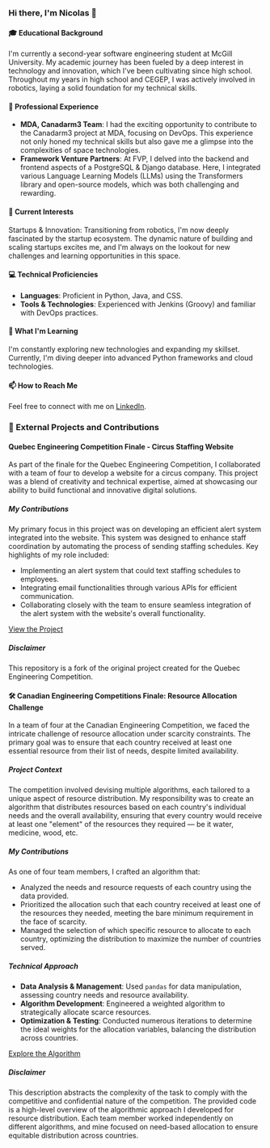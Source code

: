 ### Hi there, I'm Nicolas 👋

#### 🎓 Educational Background 
I'm currently a second-year software engineering student at McGill University. My academic journey has been fueled by a deep interest in technology and innovation, which I've been cultivating since high school. Throughout my years in high school and CEGEP, I was actively involved in robotics, laying a solid foundation for my technical skills.

#### 💼 Professional Experience 
- **MDA, Canadarm3 Team**: I had the exciting opportunity to contribute to the Canadarm3 project at MDA, focusing on DevOps. This experience not only honed my technical skills but also gave me a glimpse into the complexities of space technologies.
- **Framework Venture Partners**: At FVP, I delved into the backend and frontend aspects of a PostgreSQL & Django database. Here, I integrated various Language Learning Models (LLMs) using the Transformers library and open-source models, which was both challenging and rewarding.

#### 🚀 Current Interests 
Startups & Innovation: Transitioning from robotics, I'm now deeply fascinated by the startup ecosystem. The dynamic nature of building and scaling startups excites me, and I'm always on the lookout for new challenges and learning opportunities in this space.

#### 💻 Technical Proficiencies 
- **Languages**: Proficient in Python, Java, and CSS.
- **Tools & Technologies**: Experienced with Jenkins (Groovy) and familiar with DevOps practices.

#### 🌱 What I'm Learning 
I'm constantly exploring new technologies and expanding my skillset. Currently, I'm diving deeper into advanced Python frameworks and cloud technologies.

#### 📫 How to Reach Me 
Feel free to connect with me on [LinkedIn](https://www.linkedin.com/in/nic-dolgopolyy/).

### 🌟 External Projects and Contributions

#### Quebec Engineering Competition Finale - Circus Staffing Website
As part of the finale for the Quebec Engineering Competition, I collaborated with a team of four to develop a website for a circus company. This project was a blend of creativity and technical expertise, aimed at showcasing our ability to build functional and innovative digital solutions.

##### My Contributions
My primary focus in this project was on developing an efficient alert system integrated into the website. This system was designed to enhance staff coordination by automating the process of sending staffing schedules. Key highlights of my role included:
- Implementing an alert system that could text staffing schedules to employees.
- Integrating email functionalities through various APIs for efficient communication.
- Collaborating closely with the team to ensure seamless integration of the alert system with the website's overall functionality.

[View the Project](https://github.com/NicDole/QEC2023-McGill)

##### Disclaimer
This repository is a fork of the original project created for the Quebec Engineering Competition. 

#### 🛠️ Canadian Engineering Competitions Finale: Resource Allocation Challenge
In a team of four at the Canadian Engineering Competition, we faced the intricate challenge of resource allocation under scarcity constraints. The primary goal was to ensure that each country received at least one essential resource from their list of needs, despite limited availability.

##### Project Context
The competition involved devising multiple algorithms, each tailored to a unique aspect of resource distribution. My responsibility was to create an algorithm that distributes resources based on each country's individual needs and the overall availability, ensuring that every country would receive at least one "element" of the resources they required — be it water, medicine, wood, etc.

##### My Contributions
As one of four team members, I crafted an algorithm that:
- Analyzed the needs and resource requests of each country using the data provided.
- Prioritized the allocation such that each country received at least one of the resources they needed, meeting the bare minimum requirement in the face of scarcity.
- Managed the selection of which specific resource to allocate to each country, optimizing the distribution to maximize the number of countries served.

##### Technical Approach
- **Data Analysis & Management**: Used `pandas` for data manipulation, assessing country needs and resource availability.
- **Algorithm Development**: Engineered a weighted algorithm to strategically allocate scarce resources.
- **Optimization & Testing**: Conducted numerous iterations to determine the ideal weights for the allocation variables, balancing the distribution across countries.

[Explore the Algorithm](https://github.com/NicDole/CEC2023-McGill)

##### Disclaimer
This description abstracts the complexity of the task to comply with the competitive and confidential nature of the competition. The provided code is a high-level overview of the algorithmic approach I developed for resource distribution. Each team member worked independently on different algorithms, and mine focused on need-based allocation to ensure equitable distribution across countries.
